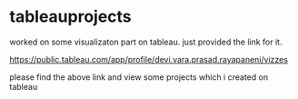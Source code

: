 # tableauprojects
worked on some visualizaton part on tableau. just provided the link for it. 

https://public.tableau.com/app/profile/devi.vara.prasad.rayapaneni/vizzes

please find the above link and view some projects which i created on tableau 
